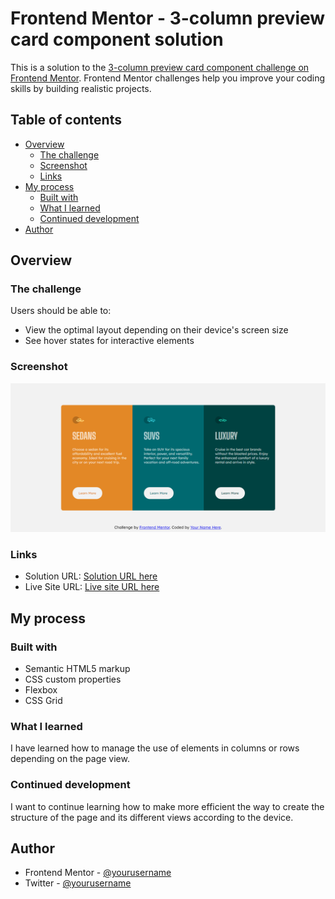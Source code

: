 # Frontend Mentor - 3-column preview card component solution

This is a solution to the [3-column preview card component challenge on Frontend Mentor](https://www.frontendmentor.io/challenges/3column-preview-card-component-pH92eAR2-). Frontend Mentor challenges help you improve your coding skills by building realistic projects. 

## Table of contents

- [Overview](#overview)
  - [The challenge](#the-challenge)
  - [Screenshot](#screenshot)
  - [Links](#links)
- [My process](#my-process)
  - [Built with](#built-with)
  - [What I learned](#what-i-learned)
  - [Continued development](#continued-development)
- [Author](#author)

## Overview

### The challenge

Users should be able to:

- View the optimal layout depending on their device's screen size
- See hover states for interactive elements

### Screenshot

![](./screenshot.png)

### Links

- Solution URL: [Solution URL here](https://github.com/spectrxtt/Frontend-Mentor-3-column-card-component.git)
- Live Site URL: [Live site URL here](https://spectrxtt.github.io/Frontend-Mentor-3-column-card-component/)

## My process

### Built with

- Semantic HTML5 markup
- CSS custom properties
- Flexbox
- CSS Grid

### What I learned
I have learned how to manage the use of elements in columns or rows depending on the page view.

### Continued development
I want to continue learning how to make more efficient the way to create the structure of the page and its different views according to the device. 

## Author

- Frontend Mentor - [@yourusername](https://www.frontendmentor.io/profile/spectrxtt)
- Twitter - [@yourusername](https://www.twitter.com/SPECTRE_tt)


